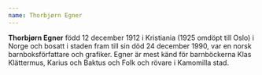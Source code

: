 ```yaml
---
name: Thorbjørn Egner
---
```


**Thorbjørn Egner** född 12 december 1912 i Kristiania (1925 omdöpt till Oslo) i Norge och bosatt i staden fram till sin död 24 december 1990, var en norsk barnboksförfattare och grafiker. Egner är mest känd för barnböckerna Klas Klättermus, Karius och Baktus och Folk och rövare i Kamomilla stad.
